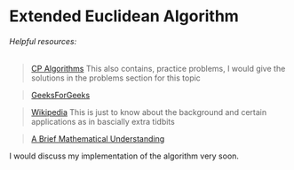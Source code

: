 # Extended Euclidean Algorithm

###### Helpful resources:

> [CP Algorithms](https://cp-algorithms.com/algebra/extended-euclid-algorithm.html) This also contains, practice problems, I would give the solutions in the problems section for this topic

> [GeeksForGeeks](https://www.geeksforgeeks.org/euclidean-algorithms-basic-and-extended/)


> [Wikipedia](https://en.wikipedia.org/wiki/Extended_Euclidean_algorithm) This is just to know about the background and certain applications as in bascially extra tidbits


> [A Brief Mathematical Understanding](http://www-math.ucdenver.edu/~wcherowi/courses/m5410/exeucalg.html)


I would discuss my implementation of the algorithm very soon.



